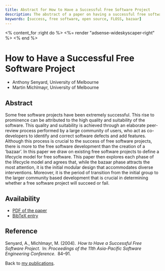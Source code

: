 ```yaml
---
title: Abstract for How to Have a Successful Free Software Project
description: The abstract of a paper on having a successful free software project
keywords: [success, free software, open source, FLOSS, bazaar]
---
```


<% content_for :right do %>
<%= render "adsense-wideskyscaper-right" %>
<% end %>

<h1>How to Have a Successful Free Software Project</h1>

<ul class = "author">
<li><span class = "author">Anthony Senyard,</span>
    <span class = "affiliation">University of Melbourne</span></li>
<li><span class = "author">Martin Michlmayr,</span>
    <span class = "affiliation">University of Melbourne</span></li>
</ul>

<h2>Abstract</h2>

Some free software projects have been extremely successful. This rise to
prominence can be attributed to the high quality and suitability of the
software. This quality and suitability is achieved through an elaborate
peer-review process performed by a large community of users, who act as
co-developers to identify and correct software defects and add features.
Although this process is crucial to the success of free software projects,
there is more to the free software development than the creation of a
&lsquo;bazaar&rsquo;.  In this paper we draw on existing free software
projects to define a lifecycle model for free software. This paper then
explores each phase of the lifecycle model and agrees that, while the
bazaar phase attracts the most attention, it is the initial modular design
that accommodates diverse interventions. Moreover, it is the period of
transition from the initial group to the larger community based development
that is crucial in determining whether a free software project will succeed
or fail.

<h2>Availability</h2>

<ul>

<li><a href = "../senyard_michlmayr-successful_project.pdf">PDF of the
paper</a></li>

<li><a href = "../senyard_michlmayr-successful_project.bib">BibTeX entry</a></li>

</ul>

<h2>Reference</h2>

Senyard, A., Michlmayr, M. (2004).&ensp;<i>How to Have a Successful Free
Software Project.</i>&ensp;In: <i>Proceedings of the 11th Asia-Pacific Software
Engineering Conference.</i>&ensp;84&ndash;91.

Back to <a href = "..">my publications</a>.


